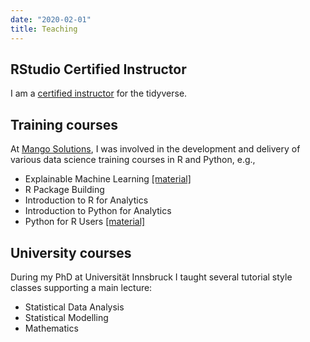 ```yaml
---
date: "2020-02-01"
title: Teaching
---
```


## RStudio Certified Instructor

I am a [certified instructor](https://education.rstudio.com/trainers/) for the tidyverse.

## Training courses

At [Mango Solutions](https://www.mango-solutions.com/training/r-training/), I was involved in the development and delivery of various data science training courses in R and Python, e.g.,

- Explainable Machine Learning [[material]](https://github.com/MangoTheCat/explainable-machine-learning-workshop)
- R Package Building
- Introduction to R for Analytics
- Introduction to Python for Analytics
- Python for R Users [[material]](https://github.com/MangoTheCat/python-for-r-users-workshop)

## University courses

During my PhD at Universit&auml;t Innsbruck I taught several tutorial style classes supporting a main lecture:

- Statistical Data Analysis
- Statistical Modelling
- Mathematics
